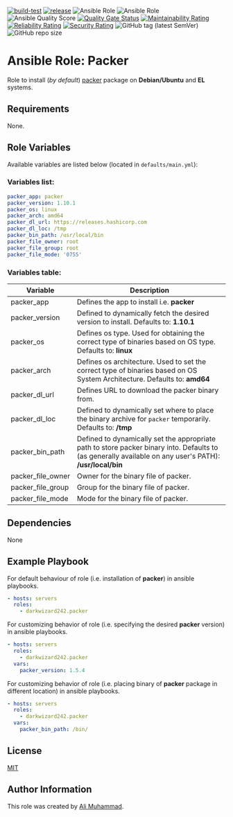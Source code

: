 [![build-test](https://github.com/darkwizard242/ansible-role-packer/workflows/build-and-test/badge.svg?branch=master)](https://github.com/darkwizard242/ansible-role-packer/actions?query=workflow%3Abuild-and-test) [![release](https://github.com/darkwizard242/ansible-role-packer/workflows/release/badge.svg)](https://github.com/darkwizard242/ansible-role-packer/actions?query=workflow%3Arelease) ![Ansible Role](https://img.shields.io/ansible/role/43173?color=dark%20green%20) ![Ansible Role](https://img.shields.io/ansible/role/d/43173?label=role%20downloads) ![Ansible Quality Score](https://img.shields.io/ansible/quality/43173?label=ansible%20quality%20score) [![Quality Gate Status](https://sonarcloud.io/api/project_badges/measure?project=ansible-role-packer&metric=alert_status)](https://sonarcloud.io/dashboard?id=ansible-role-packer) [![Maintainability Rating](https://sonarcloud.io/api/project_badges/measure?project=ansible-role-packer&metric=sqale_rating)](https://sonarcloud.io/dashboard?id=ansible-role-packer) [![Reliability Rating](https://sonarcloud.io/api/project_badges/measure?project=ansible-role-packer&metric=reliability_rating)](https://sonarcloud.io/dashboard?id=ansible-role-packer) [![Security Rating](https://sonarcloud.io/api/project_badges/measure?project=ansible-role-packer&metric=security_rating)](https://sonarcloud.io/dashboard?id=ansible-role-packer) ![GitHub tag (latest SemVer)](https://img.shields.io/github/tag/darkwizard242/ansible-role-packer?label=release) ![GitHub repo size](https://img.shields.io/github/repo-size/darkwizard242/ansible-role-packer?color=orange&style=flat-square)

# Ansible Role: Packer

Role to install (_by default_) [packer](https://packer.io/) package on **Debian/Ubuntu** and **EL** systems.

## Requirements

None.

## Role Variables

Available variables are listed below (located in `defaults/main.yml`):

### Variables list:

```yaml
packer_app: packer
packer_version: 1.10.1
packer_os: linux
packer_arch: amd64
packer_dl_url: https://releases.hashicorp.com
packer_dl_loc: /tmp
packer_bin_path: /usr/local/bin
packer_file_owner: root
packer_file_group: root
packer_file_mode: '0755'
```

### Variables table:

Variable          | Description
----------------- | --------------------------------------------------------------------------------------------------------------------------------------------------------
packer_app        | Defines the app to install i.e. **packer**
packer_version    | Defined to dynamically fetch the desired version to install. Defaults to: **1.10.1**
packer_os         | Defines os type. Used for obtaining the correct type of binaries based on OS type. Defaults to: **linux**
packer_arch       | Defines os architecture. Used to set the correct type of binaries based on OS System Architecture. Defaults to: **amd64**
packer_dl_url     | Defines URL to download the packer binary from.
packer_dl_loc     | Defined to dynamically set where to place the binary archive for `packer` temporarily. Defaults to: **/tmp**
packer_bin_path   | Defined to dynamically set the appropriate path to store packer binary into. Defaults to (as generally available on any user's PATH): **/usr/local/bin**
packer_file_owner | Owner for the binary file of packer.
packer_file_group | Group for the binary file of packer.
packer_file_mode  | Mode for the binary file of packer.

## Dependencies

None

## Example Playbook

For default behaviour of role (i.e. installation of **packer**) in ansible playbooks.

```yaml
- hosts: servers
  roles:
    - darkwizard242.packer
```

For customizing behavior of role (i.e. specifying the desired **packer** version) in ansible playbooks.

```yaml
- hosts: servers
  roles:
    - darkwizard242.packer
  vars:
    packer_version: 1.5.4
```

For customizing behavior of role (i.e. placing binary of **packer** package in different location) in ansible playbooks.

```yaml
- hosts: servers
  roles:
    - darkwizard242.packer
  vars:
    packer_bin_path: /bin/
```

## License

[MIT](https://github.com/darkwizard242/ansible-role-packer/blob/master/LICENSE)

## Author Information

This role was created by [Ali Muhammad](https://www.alimuhammad.dev/).
